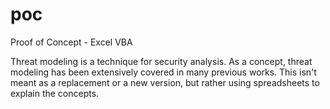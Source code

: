 # poc
Proof of Concept - Excel VBA

Threat modeling is a technique for security analysis. As a concept, threat modeling has been extensively covered in many previous works.
This isn't meant as a replacement or a new version, but rather using spreadsheets to explain the concepts.
